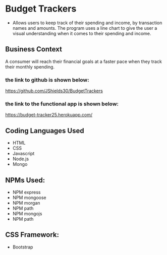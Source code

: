 # Budget Trackers
* Allows users to keep track of their spending and income, by transaction names and amounts. The program uses a line chart to give the user a visual understanding when it comes to their spending and income.

## Business Context

A consumer will reach their financial goals at a faster pace when they track their monthly spending.

### the link to github is shown below:
https://github.com/JShields30/BudgetTrackers

### the link to the functional app is shown below:
https://budget-tracker25.herokuapp.com/

## Coding Languages Used
* HTML
* CSS
* Javascript
* Node.js
* Mongo

## NPMs Used:
* NPM express
* NPM mongoose 
* NPM morgan 
* NPM path 
* NPM mongojs
* NPM path 

## CSS Framework:
* Bootstrap